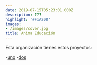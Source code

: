 ```yaml
---
date: 2019-07-15T05:23:01.000Z
description: ???
highlight: '#F1A208'
images:
- /images/cover.jpg
title: Anima Educación
---
```


Esta organización tienes estos proyectos:

-[uno](un-link)
-[dos](dos-link)
